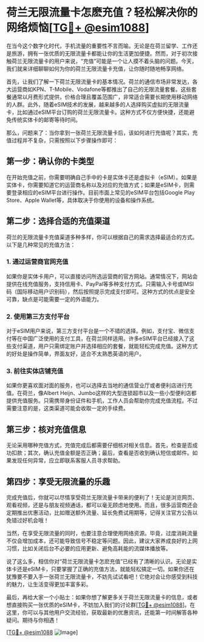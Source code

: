 # 荷兰无限流量卡怎麽充值？轻松解决你的网络烦恼[[TG💪+ @esim1088](https://t.me/s/esim1088)]

在当今这个数字化时代，手机流量的重要性不言而喻。无论是在荷兰留学、工作还是旅游，拥有一张优质的无限流量卡都能让你的生活更加便捷。然而，对于初次接触荷兰无限流量卡的用户来说，“充值”可能是一个让人摸不着头脑的问题。今天，我们就来详细聊聊如何为你的荷兰无限流量卡充值，让你随时随地畅享网络。

首先，让我们了解一下荷兰无限流量卡的基本情况。荷兰的通信市场非常发达，各大运营商如KPN、T-Mobile、Vodafone等都推出了自己的无限流量套餐。这些套餐通常以月费形式提供，价格合理且覆盖范围广，非常适合需要长期使用移动网络的人群。此外，随着eSIM技术的发展，越来越多的人选择购买虚拟的无限流量卡，比如通过eSIM平台订购的荷兰无限流量卡。这种方式不仅方便快捷，还能避免传统实体卡的邮寄等待时间。

那么，问题来了：当你拿到一张荷兰无限流量卡后，该如何进行充值呢？其实，充值过程并不复杂，只需按照以下步骤操作即可：

## 第一步：确认你的卡类型

在开始充值之前，你需要明确自己手中的卡是实体卡还是虚拟卡（eSIM）。如果是实体卡，你需要知道它的运营商名称以及对应的充值方式；如果是eSIM卡，则需要登录相应的eSIM平台进行操作。目前市面上常见的eSIM平台包括Google Play Store、Apple Wallet等，具体取决于你使用的设备和操作系统。

## 第二步：选择合适的充值渠道

荷兰的无限流量卡充值渠道多种多样，你可以根据自己的需求选择最适合的方式。以下是几种常见的充值方法：

### 1. **通过运营商官网充值**
   如果你是实体卡用户，可以直接访问所选运营商的官方网站。通常情况下，网站会提供在线充值服务，支持信用卡、PayPal等多种支付方式。只需输入卡号或IMSI码（国际移动用户识别码），然后按照提示完成支付即可。这种方式的优点是安全可靠，缺点是可能需要一定的外语能力。

### 2. **使用第三方支付平台**
   对于eSIM用户来说，第三方支付平台是一个不错的选择。例如，支付宝、微信支付等在中国广泛使用的支付工具，在荷兰同样适用。许多eSIM平台已经接入了这些支付渠道，用户只需绑定账户并选择相应的套餐，就能轻松完成充值。这种方式的好处是操作简单，界面友好，适合不太熟悉英语的用户。

### 3. **前往实体店铺充值**
   如果你更喜欢面对面的服务，也可以选择去当地的通信营业厅或者便利店进行充值。在荷兰，像Albert Heijn、Jumbo这样的大型连锁超市以及一些小型便利店都提供充值服务。只需携带身份证件和手机，工作人员会帮助你完成充值流程。不过需要注意的是，这类渠道可能会收取一定的手续费。

## 第三步：核对充值信息

无论采用哪种充值方式，充值完成后都需要仔细核对相关信息。首先，检查是否成功扣款；其次，确认充值金额是否正确；最后，查看是否收到确认短信或邮件。如果发现任何异常，应立即联系客服人员寻求帮助。

## 第四步：享受无限流量的乐趣

完成充值后，你就可以尽情享受荷兰无限流量卡带来的便利了！无论是浏览网页、观看视频，还是与朋友视频通话，都可以毫无顾虑地使用。而且，很多运营商还会定期推出优惠活动，比如赠送额外流量、延长免费试用期等，记得关注官方公告以免错过好机会哦！

当然，在享受无限流量的同时，也要注意合理使用网络资源。毕竟，过度消耗流量不仅会增加成本，还可能导致信号不稳定等问题。因此，建议大家养成良好的上网习惯，比如关闭后台不必要的应用更新、避免高耗能的流媒体播放等。

说了这么多，相信你对“荷兰无限流量卡怎麽充值”已经有了清晰的认识。无论是实体卡还是eSIM卡，只要掌握了正确的充值方法，就能轻松搞定一切。如果你还在犹豫要不要入手一张荷兰无限流量卡，不妨先试试看吧！它绝对会让你感受到科技的魅力，让生活变得更加丰富多彩。

最后，再给大家一个小贴士：如果你想了解更多关于荷兰无限流量卡的信息，或者想直接购买一张优质的eSIM卡，不妨加入我们的讨论群[[TG💪+ @esim1088](https://t.me/s/esim1088)]。在这里，你可以与其他用户交流经验，获取最新的优惠资讯，还能第一时间解答各种疑问。期待与你相遇！

[[TG💪+ @esim1088](https://t.me/s/esim1088) ![Image](https://i.postimg.cc/4NQfJmqS/Snipaste-2025-05-13-00-14-12.png)]